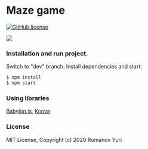 # Maze game

[![GitHub license](https://img.shields.io/github/license/darteil/MazeGame?style=for-the-badge)](https://github.com/darteil/MazeGame/blob/master/LICENSE.md)

![](media/demo.gif)

### Installation and run project.

Switch to "dev" branch.
Install dependencies and start:

```sh
$ npm install
$ npm start
```

### Using libraries

[Babylon.js](https://www.babylonjs.com/),
[Konva](https://konvajs.org/)

### License

MIT License, Copyright (c) 2020 Romanov Yuri
